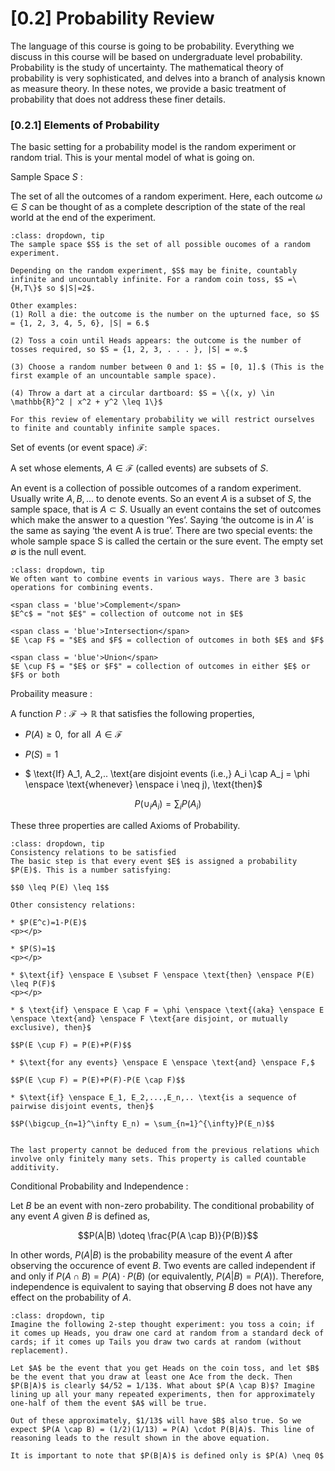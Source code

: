 # [0.2] Probability Review
The language of this course is going to be probability. Everything we discuss in this course will be based on undergraduate level probability. Probability is the study of uncertainty. The mathematical theory of probability is very sophisticated, and delves into a branch of analysis known as measure theory. In these notes, we provide a basic treatment of probability that does not address these finer details.

### [0.2.1] Elements of Probability
The basic setting for a probability model is the random experiment or random trial. This is your mental model of what is going on.<br>

<span class = 'h4'>Sample Space $S$ :</span>

The set of all the outcomes of a random experiment. Here, each outcome $\omega \in S$ can be thought of as a complete description of the state of the real world at the end of the experiment.
```{admonition} Further reading 
:class: dropdown, tip
The sample space $S$ is the set of all possible oucomes of a random experiment.

Depending on the random experiment, $S$ may be finite, countably infinite and uncountably infinite. For a random coin toss, $S =\{H,T\}$ so $|S|=2$.

Other examples:
(1) Roll a die: the outcome is the number on the upturned face, so $S = {1, 2, 3, 4, 5, 6}, |S| = 6.$

(2) Toss a coin until Heads appears: the outcome is the number of tosses required, so $S = {1, 2, 3, . . . }, |S| = ∞.$

(3) Choose a random number between 0 and 1: $S = [0, 1].$ (This is the first example of an uncountable sample space).

(4) Throw a dart at a circular dartboard: $S = \{(x, y) \in \mathbb{R}^2 | x^2 + y^2 \leq 1\}$

For this review of elementary probability we will restrict ourselves to finite and countably infinite sample spaces.
```

<span class = 'h4'>Set of events (or event space) $\mathcal{F}:$</span>

A set whose elements, $A \in \mathcal{F}$ (called events) are subsets of $S$.

An event is a collection of possible outcomes of a random experiment. Usually write $A, B, . . .$ to denote events. So an event $A$ is a subset of $S$, the sample space, that is $A ⊂ S$. Usually an event contains the set of outcomes which make the answer to a question ‘Yes’. Saying ‘the outcome is in $A$’ is the same as saying ‘the event A is true’. There are two special events: the whole sample space S is called the certain or the sure event. The empty set ∅ is the null event.

```{admonition} Further reading 
:class: dropdown, tip
We often want to combine events in various ways. There are 3 basic operations for combining events.

<span class = 'blue'>Complement</span>
$E^c$ = "not $E$" = collection of outcome not in $E$

<span class = 'blue'>Intersection</span>
$E \cap F$ = "$E$ and $F$ = collection of outcomes in both $E$ and $F$

<span class = 'blue'>Union</span>
$E \cup F$ = "$E$ or $F$" = collection of outcomes in either $E$ or $F$ or both
```
<span class = 'h4'>Probaility measure :</span>

A function $P:\mathcal{F} \rightarrow \mathbb{R}$ that satisfies the following properties,

* $P(A) \geq 0, \enspace \text{for all} \enspace A \in \mathcal{F}$
<p></p>

* $P(S) = 1$
<p></p>

* $ \text{If} A_1, A_2,.. \text{are disjoint events (i.e.,} A_i \cap A_j = \phi \enspace \text{whenever} \enspace i \neq j), \text{then}$

$$P(\cup_iA_i) = \sum_iP(A_i)$$

These three properties are called <span class = 'blue'>Axioms of Probability.</span>
```{admonition} Further reading
:class: dropdown, tip 
Consistency relations to be satisfied
The basic step is that every event $E$ is assigned a probability $P(E)$. This is a number satisfying:

$$0 \leq P(E) \leq 1$$

Other consistency relations:

* $P(E^c)=1-P(E)$
<p></p>

* $P(S)=1$
<p></p>

* $\text{if} \enspace E \subset F \enspace \text{then} \enspace P(E) \leq P(F)$
<p></p>

* $ \text{if} \enspace E \cap F = \phi \enspace \text{(aka} \enspace E \enspace \text{and} \enspace F \text{are disjoint, or mutually exclusive), then}$

$$P(E \cup F) = P(E)+P(F)$$

* $\text{for any events} \enspace E \enspace \text{and} \enspace F,$

$$P(E \cup F) = P(E)+P(F)-P(E \cap F)$$

* $\text{if} \enspace E_1, E_2,...,E_n,.. \text{is a sequence of pairwise disjoint events, then}$

$$P(\bigcup_{n=1}^\infty E_n) = \sum_{n=1}^{\infty}P(E_n)$$


The last property cannot be deduced from the previous relations which involve only finitely many sets. This property is called countable additivity.
```
<span class = 'h4'>Conditional Probability and Independence :</span>

Let $B$ be an event with non-zero probability. The conditional probability of any event $A$ given $B$ is defined as,

$$P(A|B) \doteq \frac{P(A \cap B)}{P(B)}$$

In other words, $P(A|B)$ is the probability measure of the event $A$ after observing the occurence of event $B$. Two events are called independent if and only if $P(A \cap B) = P(A) \cdot P(B)$ (or equivalently, $P(A|B)=P(A)$). Therefore, independence is equivalent to saying that observing $B$ does not have any effect on the probability of $A$.
```{admonition} Further reading
:class: dropdown, tip 
Imagine the following 2-step thought experiment: you toss a coin; if it comes up Heads, you draw one card at random from a standard deck of cards; if it comes up Tails you draw two cards at random (without replacement). 

Let $A$ be the event that you get Heads on the coin toss, and let $B$ be the event that you draw at least one Ace from the deck. Then $P(B|A)$ is clearly $4/52 = 1/13$. What about $P(A \cap B)$? Imagine lining up all your many repeated experiments, then for approximately one-half of them the event $A$ will be true.

Out of these approximately, $1/13$ will have $B$ also true. So we expect $P(A \cap B) = (1/2)(1/13) = P(A) \cdot P(B|A)$. This line of reasoning leads to the result shown in the above equation.

It is important to note that $P(B|A)$ is defined only is $P(A) \neq 0$
```


